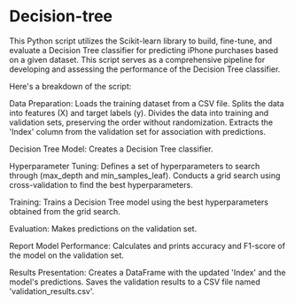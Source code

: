 # Decision-tree
This Python script utilizes the Scikit-learn library to build, fine-tune, and evaluate a Decision Tree classifier for predicting iPhone purchases based on a given dataset. This script serves as a comprehensive pipeline for developing and assessing the performance of the Decision Tree classifier.

Here's a breakdown of the script:

Data Preparation:
Loads the training dataset from a CSV file.
Splits the data into features (X) and target labels (y).
Divides the data into training and validation sets, preserving the order without randomization.
Extracts the 'Index' column from the validation set for association with predictions.

Decision Tree Model:
Creates a Decision Tree classifier.

Hyperparameter Tuning:
Defines a set of hyperparameters to search through (max_depth and min_samples_leaf).
Conducts a grid search using cross-validation to find the best hyperparameters.

Training:
Trains a Decision Tree model using the best hyperparameters obtained from the grid search.

Evaluation:
Makes predictions on the validation set.

Report Model Performance:
Calculates and prints accuracy and F1-score of the model on the validation set.

Results Presentation:
Creates a DataFrame with the updated 'Index' and the model's predictions.
Saves the validation results to a CSV file named 'validation_results.csv'.
